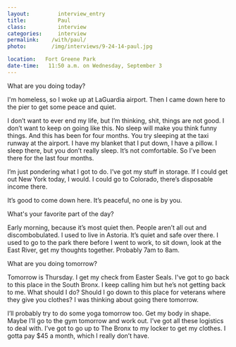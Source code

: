 ```yaml
---
layout:         interview_entry
title:          Paul
class:          interview
categories:     interview
permalink:    /with/paul/
photo:        /img/interviews/9-24-14-paul.jpg

location:   Fort Greene Park
date-time:   11:50 a.m. on Wednesday, September 3
---
```


<p class="question">What are you doing today?</p>
<p>I'm homeless, so I woke up at LaGuardia airport. Then I came down here to the pier to get some peace and quiet. </p>

<p>I don’t want to ever end my life, but I’m thinking, shit, things are not good. I don’t want to keep on going like this. No sleep will make you think funny things. And this has been for four months. You try sleeping at the taxi runway at the airport. I have my blanket that I put down, I have a pillow. I sleep there, but you don’t really sleep. It’s not comfortable. So I’ve been there for the last four months. </p>

<p>I’m just pondering what I got to do. I’ve got my stuff in storage. If I could get out New York today, I would. I could go to Colorado, there’s disposable income there.</p>

<p>It’s good to come down here. It’s peaceful, no one is by you.</p>

<p class="question">What's your favorite part of the day?</p>
<p>Early morning, because it’s most quiet then. People aren’t all out and discombobulated. I used to live in Astoria. It’s quiet and safe over there. I used to go to the park there before I went to work, to sit down, look at the East River, get my thoughts together. Probably 7am to 8am.</p>

<p class="question">What are you doing tomorrow?</p>
<p>Tomorrow is Thursday. I get my check from Easter Seals. I've got to go back to this place in the South Bronx. I keep calling him but he’s not getting back to me. What should I do? Should I go down to this place for veterans where they give you clothes? I was thinking about going there tomorrow. </p>
<p>I’ll probably try to do some yoga tomorrow too. Get my body in shape. Maybe I’ll go to the gym tomorrow and work out. I’ve got all these logistics to deal with. I’ve got to go up to The Bronx to my locker to get my clothes. I gotta pay $45 a month, which I really don’t have. </p>